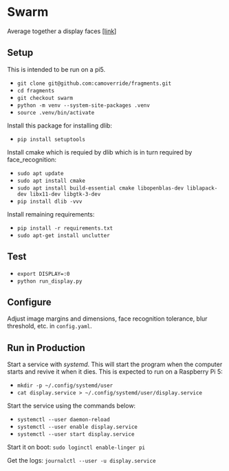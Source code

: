 # Swarm

Average together a display faces [[link](https://smith.cam/swarm.html)]


## Setup

This is intended to be run on a pi5.

- `git clone git@github.com:camoverride/fragments.git`
- `cd fragments`
- `git checkout swarm`
- `python -m venv --system-site-packages .venv`
- `source .venv/bin/activate`

Install this package for installing dlib:
- `pip install setuptools`

Install cmake which is requied by dlib which is in turn required by face_recognition:
- `sudo apt update`
- `sudo apt install cmake`
- `sudo apt install build-essential cmake libopenblas-dev liblapack-dev libx11-dev libgtk-3-dev`
- `pip install dlib -vvv`

Install remaining requirements:
- `pip install -r requirements.txt`
- `sudo apt-get install unclutter`


## Test

- `export DISPLAY=:0`
- `python run_display.py`


## Configure

Adjust image margins and dimensions, face recognition tolerance, blur threshold, etc. in `config.yaml`.


## Run in Production

Start a service with *systemd*. This will start the program when the computer starts and revive it when it dies. This is expected to run on a Raspberry Pi 5:

- `mkdir -p ~/.config/systemd/user`
- `cat display.service > ~/.config/systemd/user/display.service`

Start the service using the commands below:

- `systemctl --user daemon-reload`
- `systemctl --user enable display.service`
- `systemctl --user start display.service`

Start it on boot: `sudo loginctl enable-linger pi`

Get the logs: `journalctl --user -u display.service`
